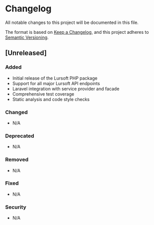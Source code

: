 # Changelog

All notable changes to this project will be documented in this file.

The format is based on [Keep a Changelog](https://keepachangelog.com/en/1.0.0/),
and this project adheres to [Semantic Versioning](https://semver.org/spec/v2.0.0.html).

## [Unreleased]

### Added
- Initial release of the Lursoft PHP package
- Support for all major Lursoft API endpoints
- Laravel integration with service provider and facade
- Comprehensive test coverage
- Static analysis and code style checks

### Changed
- N/A

### Deprecated
- N/A

### Removed
- N/A

### Fixed
- N/A

### Security
- N/A
